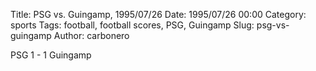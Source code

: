 Title: PSG vs. Guingamp, 1995/07/26
Date: 1995/07/26 00:00
Category: sports
Tags: football, football scores, PSG, Guingamp
Slug: psg-vs-guingamp
Author: carbonero


PSG 1 - 1 Guingamp
